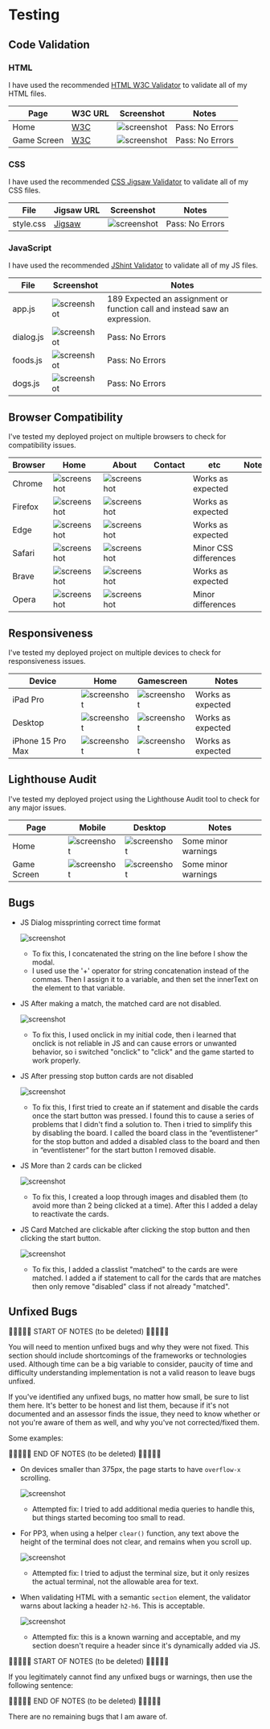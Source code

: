 # Testing

## Code Validation

### HTML

I have used the recommended [HTML W3C Validator](https://validator.w3.org) to validate all of my HTML files.

| Page | W3C URL | Screenshot | Notes |
| --- | --- | --- | --- |
| Home | [W3C](https://validator.w3.org/nu/?doc=https%3A%2F%2Fprimarypigments.github.io%2Fmemory-game%2Findex.html) | ![screenshot](documentation/validation/html-home.png) | Pass: No Errors |
| Game Screen | [W3C](https://validator.w3.org/nu/?doc=https%3A%2F%2Fprimarypigments.github.io%2Fmemory-game%2Fgamescreen.html) | ![screenshot](documentation/validation/html-gamescreen.png) | Pass: No Errors |

### CSS

I have used the recommended [CSS Jigsaw Validator](https://jigsaw.w3.org/css-validator) to validate all of my CSS files.

| File | Jigsaw URL | Screenshot | Notes |
| --- | --- | --- | --- |
| style.css | [Jigsaw](https://jigsaw.w3.org/css-validator/validator?uri=https%3A%2F%2Fprimarypigments.github.io%2Fmemory-game) | ![screenshot](documentation/validation/css-index.png) | Pass: No Errors |

### JavaScript

I have used the recommended [JShint Validator](https://jshint.com) to validate all of my JS files.

| File | Screenshot | Notes |
| --- | --- | --- |
| app.js | ![screenshot](documentation/validation/jshint-app.js.png) | 189 Expected an assignment or function call and instead saw an expression.|
| dialog.js | ![screenshot](documentation/validation/jshint-dialog.js.png) | Pass: No Errors |
| foods.js | ![screenshot](documentation/validation/jshint-foods.js.png) | Pass: No Errors |
| dogs.js | ![screenshot](documentation/validation/jshint-dogs.js.png) | Pass: No Errors |

## Browser Compatibility

I've tested my deployed project on multiple browsers to check for compatibility issues.

| Browser | Home | About | Contact | etc | Notes |
| --- | --- | --- | --- | --- | --- |
| Chrome | ![screenshot](documentation/browsers/chrome-home.png) | ![screenshot](documentation/browsers/chrome-gamescreen.png) |  | Works as expected |
| Firefox | ![screenshot](documentation/browsers/firefox-home.png) | ![screenshot](documentation/browsers/firefox-gamescreen.png) |  | Works as expected |
| Edge | ![screenshot](documentation/browsers/chrome-home.png) | ![screenshot](documentation/browsers/edge-gamescreen.png) |  | Works as expected |
| Safari | ![screenshot](documentation/browsers/safari-home.png) | ![screenshot](documentation/browsers/safari-gamescreen.png) |  | Minor CSS differences |
| Brave | ![screenshot](documentation/browsers/brave-home.png) | ![screenshot](documentation/browsers/brave-gamescreen.png) |  | Works as expected |
| Opera | ![screenshot](documentation/browsers/opera-home.png) | ![screenshot](documentation/browsers/opera-gamescreen.png) |  | Minor differences |

## Responsiveness

I've tested my deployed project on multiple devices to check for responsiveness issues.

| Device | Home | Gamescreen | Notes |
| --- | --- | --- | --- |
| iPad Pro | ![screenshot](documentation/responsive/responsive-home-ipad-pro.png) | ![screenshot](documentation/responsive/responsive-home-ipad-pro.png) | Works as expected |
| Desktop | ![screenshot](documentation/responsive/responsive-home-desktop.png) | ![screenshot](documentation/responsive/responsive-gamescreen-desktop.png) | Works as expected |
| iPhone 15 Pro Max | ![screenshot](documentation/responsive/responsive-home-iphone-15-pro-max.png) | ![screenshot](documentation/responsive/responsive-gamescreen-iphone-15-pro-max.png) | Works as expected |

## Lighthouse Audit

I've tested my deployed project using the Lighthouse Audit tool to check for any major issues.

| Page | Mobile | Desktop | Notes |
| --- | --- | --- | --- |
| Home | ![screenshot](documentation/validation/lighthouse-index.png) | ![screenshot](documentation/validation/lighthouse-index-desktop.png) | Some minor warnings |
| Game Screen | ![screenshot](documentation/validation/lighthouse-gamescreen.png) | ![screenshot](documentation/validation/lighthouse-gamescreen-desktop.png) | Some minor warnings |

## Bugs

- JS Dialog missprinting correct time format

    ![screenshot](documentation/bugs/dialog-bug-missprint-time-working-code.png)

    - To fix this, I concatenated the string on the line before I show the modal.
    - I used use the '+' operator for string concatenation instead of the commas. Then I assign it to a variable, and then set the innerText on the element to that variable.

- JS After making a match, the matched card are not disabled.

    ![screenshot](documentation/bugs/card-match-not-disabled-after-match-code.png)

    - To fix this, I used onclick in my initial code, then i learned that onclick is not reliable in JS and can cause errors or unwanted behavior, so i switched "onclick" to "click" and the game started to work properly.

- JS After pressing stop button cards are not disabled

    ![screenshot](documentation/bugs/card-not-disabled-stop-code-2-solution.png)

    - To fix this, I first tried to create an if statement and disable the cards once the start button was pressed. I found this to cause a series of problems that I didn't find a solution to. Then i tried to simplify this by disabling the board. I called the board class
 in the “eventlistener” for the stop button and added a disabled class to the board and then in “eventlistener” for the start button I removed disable.

- JS More than 2 cards can be clicked

    ![screenshot](documentation/bugs/more-than-2-cards-clicked-code.png)

    - To fix this, I created a loop through images and disabled them (to avoid more than 2 being clicked at a time). After this I added a delay to reactivate the cards.

- JS Card Matched are clickable after clicking the stop button and then clicking the start button.

    ![screenshot](documentation/bugs/Cards-reset-after-stopbuton.png)

    - To fix this, I added a classlist "matched" to the cards are were matched. I added a if statement to call for the cards that are matches then only remove "disabled" class if not already "matched".

## Unfixed Bugs

🛑🛑🛑🛑🛑 START OF NOTES (to be deleted) 🛑🛑🛑🛑🛑

You will need to mention unfixed bugs and why they were not fixed.
This section should include shortcomings of the frameworks or technologies used.
Although time can be a big variable to consider, paucity of time and difficulty understanding
implementation is not a valid reason to leave bugs unfixed.

If you've identified any unfixed bugs, no matter how small, be sure to list them here.
It's better to be honest and list them, because if it's not documented and an assessor finds the issue,
they need to know whether or not you're aware of them as well, and why you've not corrected/fixed them.

Some examples:

🛑🛑🛑🛑🛑 END OF NOTES (to be deleted) 🛑🛑🛑🛑🛑

- On devices smaller than 375px, the page starts to have `overflow-x` scrolling.

    ![screenshot](documentation/unfixed-bug01.png)

    - Attempted fix: I tried to add additional media queries to handle this, but things started becoming too small to read.

- For PP3, when using a helper `clear()` function, any text above the height of the terminal does not clear, and remains when you scroll up.

    ![screenshot](documentation/unfixed-bug02.png)

    - Attempted fix: I tried to adjust the terminal size, but it only resizes the actual terminal, not the allowable area for text.

- When validating HTML with a semantic `section` element, the validator warns about lacking a header `h2-h6`. This is acceptable.

    ![screenshot](documentation/unfixed-bug03.png)

    - Attempted fix: this is a known warning and acceptable, and my section doesn't require a header since it's dynamically added via JS.

🛑🛑🛑🛑🛑 START OF NOTES (to be deleted) 🛑🛑🛑🛑🛑

If you legitimately cannot find any unfixed bugs or warnings, then use the following sentence:

🛑🛑🛑🛑🛑 END OF NOTES (to be deleted) 🛑🛑🛑🛑🛑

There are no remaining bugs that I am aware of.
